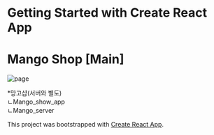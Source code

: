 # Getting Started with Create React App

# Mango Shop [Main]

<img src='https://user-images.githubusercontent.com/115362203/229012022-aaea2ea8-3924-4664-aef0-c1a990319d9f.png' alt='page'/>

*망고샵(서버와 별도)<br/>
ㄴMango_show_app<br/>
ㄴMango_server<br/>


This project was bootstrapped with [Create React App](https://github.com/facebook/create-react-app).
